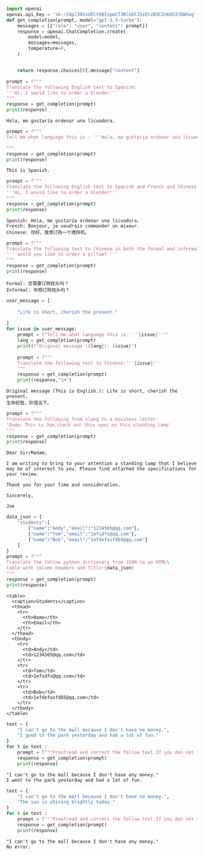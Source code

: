 ```python
import openai
openai.api_key = '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'
def get_completion(prompt, model="gpt-3.5-turbo"):
    messages = [{"role": "user", "content": prompt}]
    response = openai.ChatCompletion.create(
        model=model,
        messages=messages,
        temperature=0,
    )


    return response.choices[0].message["content"]
```


```python
prompt = f"""
Translate the following English text to Spanish: 
'''Hi, I would like to order a blender'''
"""
response = get_completion(prompt)
print(response)
```

    Hola, me gustaría ordenar una licuadora.
    


```python
prompt = f"""
Tell me what language this is : '''Hola, me gustaría ordenar una licuadora.'''

"""
response = get_completion(prompt)
print(response)
```

    This is Spanish.
    


```python
prompt = f"""
Translate the following English text to Spanish and French and Chinese: 
'''Hi, I would like to order a blender'''
"""
response = get_completion(prompt)
print(response)
```

    Spanish: Hola, me gustaría ordenar una licuadora.
    French: Bonjour, je voudrais commander un mixeur.
    Chinese: 你好，我想订购一个搅拌机。
    


```python
prompt = f"""
Translate the following text to Chinese in both the formal and informal forms :
''' would you like to order a pillow? '''
"""
response = get_completion(prompt)
print(response)
```

    Formal: 您需要订购枕头吗？
    Informal: 你想订购枕头吗？
    


```python
user_message = [
    
    "Life is short, cherish the present."
    
]
for issue in user_message:
    prompt = f"Tell me what language this is：'''{issue}'''"
    lang = get_completion(prompt)
    print(f"Original message ({lang}): {issue}")
    
    prompt = f"""
    Translate the following text to Chinese:'''{issue}'''
    """
    response = get_completion(prompt)
    print(response,"\n")
```

    Original message (This is English.): Life is short, cherish the present.
    生命短暂，珍惜当下。 
    
    


```python
prompt = f"""
Translate the following from slang to a business letter:
'Dude，This is Joe,check out this spec on this standing lamp'
"""
response = get_completion(prompt)
print(response)
```

    Dear Sir/Madam,
    
    I am writing to bring to your attention a standing lamp that I believe may be of interest to you. Please find attached the specifications for your review.
    
    Thank you for your time and consideration.
    
    Sincerely,
    
    Joe
    


```python
data_json = {
    "students":[
        {"name":"Andy","email":"1234565@qq.com"},
        {"name":"Tom","email":"1efsdfs@qq.com"},
        {"name":"Bob","email":"1efdefasfd65@qq.com"}
    ]
}
prompt = f"""
Translate the follow python dictionary from JSON to an HTML\
table with column headers and title:{data_json}
"""
response = get_completion(prompt)
print(response)
```

    <table>
      <caption>Students</caption>
      <thead>
        <tr>
          <th>Name</th>
          <th>Email</th>
        </tr>
      </thead>
      <tbody>
        <tr>
          <td>Andy</td>
          <td>1234565@qq.com</td>
        </tr>
        <tr>
          <td>Tom</td>
          <td>1efsdfs@qq.com</td>
        </tr>
        <tr>
          <td>Bob</td>
          <td>1efdefasfd65@qq.com</td>
        </tr>
      </tbody>
    </table>
    


```python
text = {
    "I can't go to the mall because I don't have no money.",
    "I goed to the park yesterday and had a lot of fun."
}
for t in text :
    prompt = f"""Proofread and correct the follow text.If you don not find errors,just say "no error": '''{t}'''"""
    response = get_completion(prompt)
    print(response)
```

    "I can't go to the mall because I don't have any money."
    I went to the park yesterday and had a lot of fun.
    


```python
text = {
    "I can't go to the mall because I don't have no money.",
    "The sun is shining brightly today."
}
for t in text :
    prompt = f"""Proofread and correct the follow text.If you don not find errors,just say "no error": '''{t}'''"""
    response = get_completion(prompt)
    print(response)
```

    "I can't go to the mall because I don't have any money."
    No error.
    
